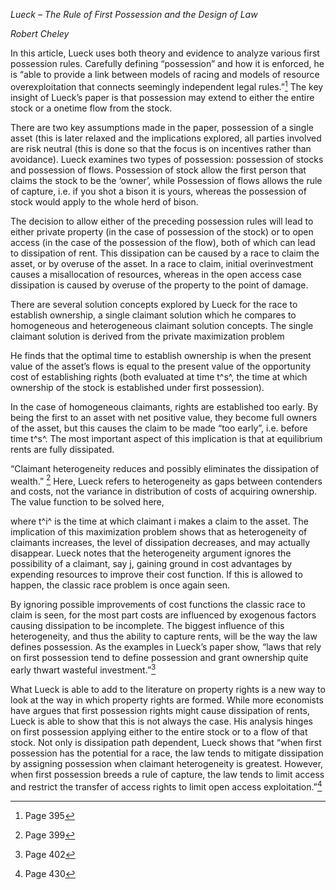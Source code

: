 *Lueck – The Rule of First Possession and the Design of Law*

*Robert Cheley*

In this article, Lueck uses both theory and evidence to analyze various
first possession rules. Carefully defining “possession” and how it is
enforced, he is “able to provide a link between models of racing and
models of resource overexploitation that connects seemingly independent
legal rules.”[^1] The key insight of Lueck’s paper is that possession
may extend to either the entire stock or a onetime flow from the stock.

There are two key assumptions made in the paper, possession of a single
asset (this is later relaxed and the implications explored, all parties
involved are risk neutral (this is done so that the focus is on
incentives rather than avoidance). Lueck examines two types of
possession: possession of stocks and possession of flows. Possession of
stock allow the first person that claims the stock to be the ‘owner’,
while Possession of flows allows the rule of capture, i.e. if you shot a
bison it is yours, whereas the possession of stock would apply to the
whole herd of bison.

The decision to allow either of the preceding possession rules will lead
to either private property (in the case of possession of the stock) or
to open access (in the case of the possession of the flow), both of
which can lead to dissipation of rent. This dissipation can be caused by
a race to claim the asset, or by overuse of the asset. In a race to
claim, initial overinvestment causes a misallocation of resources,
whereas in the open access case dissipation is caused by overuse of the
property to the point of damage.

There are several solution concepts explored by Lueck for the race to
establish ownership, a single claimant solution which he compares to
homogeneous and heterogeneous claimant solution concepts. The single
claimant solution is derived from the private maximization problem

He finds that the optimal time to establish ownership is when the
present value of the asset’s flows is equal to the present value of the
opportunity cost of establishing rights (both evaluated at time t^s^,
the time at which ownership of the stock is established under first
possession).

In the case of homogeneous claimants, rights are established too early.
By being the first to an asset with net positive value, they become full
owners of the asset, but this causes the claim to be made “too early”,
i.e. before time t^s^. The most important aspect of this implication is
that at equilibrium rents are fully dissipated.

“Claimant heterogeneity reduces and possibly eliminates the dissipation
of wealth.” [^2] Here, Lueck refers to heterogeneity as gaps between
contenders and costs, not the variance in distribution of costs of
acquiring ownership. The value function to be solved here,

where t^i^ is the time at which claimant i makes a claim to the asset.
The implication of this maximization problem shows that as heterogeneity
of claimants increases, the level of dissipation decreases, and may
actually disappear. Lueck notes that the heterogeneity argument ignores
the possibility of a claimant, say j, gaining ground in cost advantages
by expending resources to improve their cost function. If this is
allowed to happen, the classic race problem is once again seen.

By ignoring possible improvements of cost functions the classic race to
claim is seen, for the most part costs are influenced by exogenous
factors causing dissipation to be incomplete. The biggest influence of
this heterogeneity, and thus the ability to capture rents, will be the
way the law defines possession. As the examples in Lueck’s paper show,
“laws that rely on first possession tend to define possession and grant
ownership quite early thwart wasteful investment.”[^3]

What Lueck is able to add to the literature on property rights is a new
way to look at the way in which property rights are formed. While more
economists have argues that first possession rights might cause
dissipation of rents, Lueck is able to show that this is not always the
case. His analysis hinges on first possession applying either to the
entire stock or to a flow of that stock. Not only is dissipation path
dependent, Lueck shows that “when first possession has the potential for
a race, the law tends to mitigate dissipation by assigning possession
when claimant heterogeneity is greatest. However, when first possession
breeds a rule of capture, the law tends to limit access and restrict the
transfer of access rights to limit open access exploitation.”[^4]

[^1]: Page 395

[^2]: Page 399

[^3]: Page 402

[^4]: Page 430

